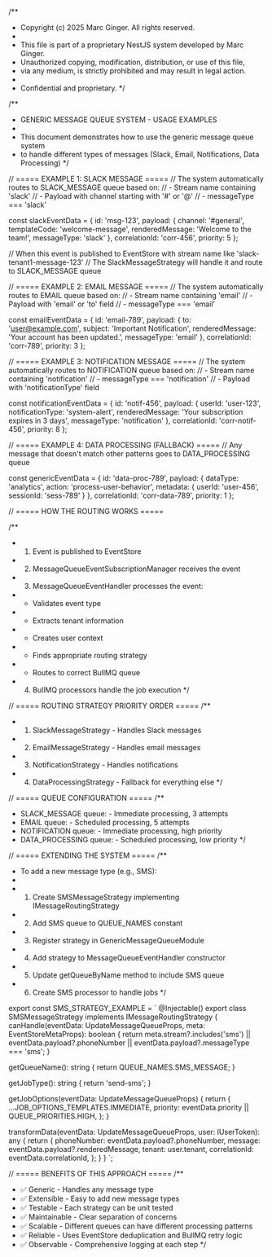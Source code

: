 /\*\*

- Copyright (c) 2025 Marc Ginger. All rights reserved.
-
- This file is part of a proprietary NestJS system developed by Marc Ginger.
- Unauthorized copying, modification, distribution, or use of this file,
- via any medium, is strictly prohibited and may result in legal action.
-
- Confidential and proprietary.
  \*/

/\*\*

- GENERIC MESSAGE QUEUE SYSTEM - USAGE EXAMPLES
-
- This document demonstrates how to use the generic message queue system
- to handle different types of messages (Slack, Email, Notifications, Data Processing)
  \*/

// ===== EXAMPLE 1: SLACK MESSAGE =====
// The system automatically routes to SLACK_MESSAGE queue based on:
// - Stream name containing 'slack'
// - Payload with channel starting with '#' or '@'
// - messageType === 'slack'

const slackEventData = {
id: 'msg-123',
payload: {
channel: '#general',
templateCode: 'welcome-message',
renderedMessage: 'Welcome to the team!',
messageType: 'slack'
},
correlationId: 'corr-456',
priority: 5
};

// When this event is published to EventStore with stream name like 'slack-tenant1-message-123'
// The SlackMessageStrategy will handle it and route to SLACK_MESSAGE queue

// ===== EXAMPLE 2: EMAIL MESSAGE =====
// The system automatically routes to EMAIL queue based on:
// - Stream name containing 'email'
// - Payload with 'email' or 'to' field
// - messageType === 'email'

const emailEventData = {
id: 'email-789',
payload: {
to: 'user@example.com',
subject: 'Important Notification',
renderedMessage: 'Your account has been updated.',
messageType: 'email'
},
correlationId: 'corr-789',
priority: 3
};

// ===== EXAMPLE 3: NOTIFICATION MESSAGE =====
// The system automatically routes to NOTIFICATION queue based on:
// - Stream name containing 'notification'
// - messageType === 'notification'
// - Payload with 'notificationType' field

const notificationEventData = {
id: 'notif-456',
payload: {
userId: 'user-123',
notificationType: 'system-alert',
renderedMessage: 'Your subscription expires in 3 days',
messageType: 'notification'
},
correlationId: 'corr-notif-456',
priority: 8
};

// ===== EXAMPLE 4: DATA PROCESSING (FALLBACK) =====
// Any message that doesn't match other patterns goes to DATA_PROCESSING queue

const genericEventData = {
id: 'data-proc-789',
payload: {
dataType: 'analytics',
action: 'process-user-behavior',
metadata: { userId: 'user-456', sessionId: 'sess-789' }
},
correlationId: 'corr-data-789',
priority: 1
};

// ===== HOW THE ROUTING WORKS =====

/\*\*

- 1.  Event is published to EventStore
- 2.  MessageQueueEventSubscriptionManager receives the event
- 3.  MessageQueueEventHandler processes the event:
- - Validates event type
- - Extracts tenant information
- - Creates user context
- - Finds appropriate routing strategy
- - Routes to correct BullMQ queue
- 4.  BullMQ processors handle the job execution
      \*/

// ===== ROUTING STRATEGY PRIORITY ORDER =====
/\*\*

- 1.  SlackMessageStrategy - Handles Slack messages
- 2.  EmailMessageStrategy - Handles email messages
- 3.  NotificationStrategy - Handles notifications
- 4.  DataProcessingStrategy - Fallback for everything else
      \*/

// ===== QUEUE CONFIGURATION =====
/\*\*

- SLACK_MESSAGE queue: - Immediate processing, 3 attempts
- EMAIL queue: - Scheduled processing, 5 attempts
- NOTIFICATION queue: - Immediate processing, high priority
- DATA_PROCESSING queue: - Scheduled processing, low priority
  \*/

// ===== EXTENDING THE SYSTEM =====
/\*\*

- To add a new message type (e.g., SMS):
-
- 1.  Create SMSMessageStrategy implementing IMessageRoutingStrategy
- 2.  Add SMS queue to QUEUE_NAMES constant
- 3.  Register strategy in GenericMessageQueueModule
- 4.  Add strategy to MessageQueueEventHandler constructor
- 5.  Update getQueueByName method to include SMS queue
- 6.  Create SMS processor to handle jobs
      \*/

export const SMS_STRATEGY_EXAMPLE = `
@Injectable()
export class SMSMessageStrategy implements IMessageRoutingStrategy {
canHandle(eventData: UpdateMessageQueueProps, meta: EventStoreMetaProps): boolean {
return meta.stream?.includes('sms') ||
eventData.payload?.phoneNumber ||
eventData.payload?.messageType === 'sms';
}

getQueueName(): string {
return QUEUE_NAMES.SMS_MESSAGE;
}

getJobType(): string {
return 'send-sms';
}

getJobOptions(eventData: UpdateMessageQueueProps) {
return {
...JOB_OPTIONS_TEMPLATES.IMMEDIATE,
priority: eventData.priority || QUEUE_PRIORITIES.HIGH,
};
}

transformData(eventData: UpdateMessageQueueProps, user: IUserToken): any {
return {
phoneNumber: eventData.payload?.phoneNumber,
message: eventData.payload?.renderedMessage,
tenant: user.tenant,
correlationId: eventData.correlationId,
};
}
}
`;

// ===== BENEFITS OF THIS APPROACH =====
/\*\*

- ✅ Generic - Handles any message type
- ✅ Extensible - Easy to add new message types
- ✅ Testable - Each strategy can be unit tested
- ✅ Maintainable - Clear separation of concerns
- ✅ Scalable - Different queues can have different processing patterns
- ✅ Reliable - Uses EventStore deduplication and BullMQ retry logic
- ✅ Observable - Comprehensive logging at each step
  \*/

